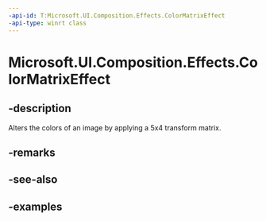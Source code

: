 ```yaml
---
-api-id: T:Microsoft.UI.Composition.Effects.ColorMatrixEffect
-api-type: winrt class
---
```


<!-- Class syntax.
public class ColorMatrixEffect : IGraphicsEffect, IGraphicsEffectSource
-->

# Microsoft.UI.Composition.Effects.ColorMatrixEffect

## -description
Alters the colors of an image by applying a 5x4 transform matrix.

## -remarks

## -see-also

## -examples

